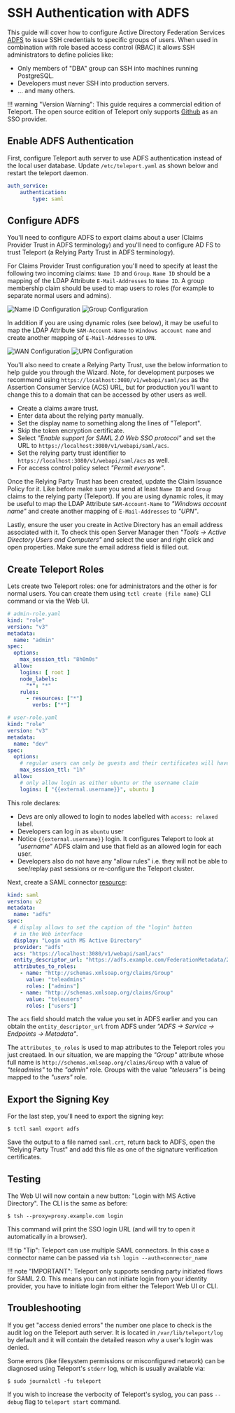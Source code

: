 # SSH Authentication with ADFS

This guide will cover how to configure Active Directory Federation Services
[ADFS](https://en.wikipedia.org/wiki/Active_Directory_Federation_Services) to issue
SSH credentials to specific groups of users. When used in combination with role
based access control (RBAC) it allows SSH administrators to define policies
like:

* Only members of "DBA" group can SSH into machines running PostgreSQL.
* Developers must never SSH into production servers.
* ... and many others.

!!! warning "Version Warning":
    This guide requires a commercial edition of Teleport. The open source
    edition of Teleport only supports [Github](admin-guide/#github-oauth-20) as
    an SSO provider.

## Enable ADFS Authentication

First, configure Teleport auth server to use ADFS authentication instead of the local
user database. Update `/etc/teleport.yaml` as shown below and restart the
teleport daemon.

```yaml
auth_service:
    authentication:
        type: saml
```

## Configure ADFS

You'll need to configure ADFS to export claims about a user (Claims Provider
Trust in ADFS terminology) and you'll need to configure AD FS to trust
Teleport (a Relying Party Trust in ADFS terminology).

For Claims Provider Trust configuration you'll need to specify at least the
following two incoming claims: `Name ID` and `Group`. `Name ID` should be a
mapping of the LDAP Attribute `E-Mail-Addresses` to `Name ID`. A group
membership claim should be used to map users to roles (for example to
separate normal users and admins).

![Name ID Configuration](img/adfs-1.png?raw=true)
![Group Configuration](img/adfs-2.png?raw=true)

In addition if you are using dynamic roles (see below), it may be useful to map
the LDAP Attribute `SAM-Account-Name` to `Windows account name` and create
another mapping of `E-Mail-Addresses` to `UPN`.

![WAN Configuration](img/adfs-3.png?raw=true)
![UPN Configuration](img/adfs-4.png?raw=true)

You'll also need to create a Relying Party Trust, use the below information to
help guide you through the Wizard. Note, for development purposes we recommend
using `https://localhost:3080/v1/webapi/saml/acs` as the Assertion Consumer
Service (ACS) URL, but for production you'll want to change this to a domain
that can be accessed by other users as well.

* Create a claims aware trust.
* Enter data about the relying party manually.
* Set the display name to something along the lines of "Teleport".
* Skip the token encryption certificate.
* Select _"Enable support for SAML 2.0 Web SSO protocol"_ and set the URL to `https://localhost:3080/v1/webapi/saml/acs`.
* Set the relying party trust identifier to `https://localhost:3080/v1/webapi/saml/acs` as well.
* For access control policy select _"Permit everyone"_.

Once the Relying Party Trust has been created, update the Claim Issuance Policy
for it. Like before make sure you send at least `Name ID` and `Group` claims to the
relying party (Teleport). If you are using dynamic roles, it may be useful to
map the LDAP Attribute `SAM-Account-Name` to _"Windows account name"_ and create
another mapping of `E-Mail-Addresses` to _"UPN"_.

Lastly, ensure the user you create in Active Directory has an email address
associated with it. To check this open Server Manager then
_"Tools -> Active Directory Users and Computers"_ and select the user and right
click and open properties. Make sure the email address field is filled out.

## Create Teleport Roles

Lets create two Teleport roles: one for administrators and the other is for
normal users. You can create them using `tctl create {file name}` CLI command
or via the Web UI.

```yaml
# admin-role.yaml
kind: "role"
version: "v3"
metadata:
  name: "admin"
spec:
  options:
    max_session_ttl: "8h0m0s"
  allow:
    logins: [ root ]
    node_labels:
      "*": "*"
    rules:
      - resources: ["*"]
        verbs: ["*"]
```

```yaml
# user-role.yaml
kind: "role"
version: "v3"
metadata:
  name: "dev"
spec:
  options:
    # regular users can only be guests and their certificates will have a TTL of 1 hour:
    max_session_ttl: "1h"
  allow:
    # only allow login as either ubuntu or the username claim
    logins: [ "{{external.username}}", ubuntu ]
```

This role declares:

* Devs are only allowed to login to nodes labelled with `access: relaxed` label.
* Developers can log in as `ubuntu` user
* Notice `{{external.username}}` login. It configures Teleport to look at
  _"username"_ ADFS claim and use that field as an allowed login for each user.
* Developers also do not have any "allow rules" i.e. they will not be able to
  see/replay past sessions or re-configure the Teleport cluster.

Next, create a SAML connector [resource](admin-guide#resources):

```yaml
kind: saml
version: v2
metadata:
  name: "adfs"
spec:
  # display allows to set the caption of the "login" button
  # in the Web interface
  display: "Login with MS Active Directory"
  provider: "adfs"
  acs: "https://localhost:3080/v1/webapi/saml/acs"
  entity_descriptor_url: "https://adfs.example.com/FederationMetadata/2007-06/FederationMetadata.xml"
  attributes_to_roles:
    - name: "http://schemas.xmlsoap.org/claims/Group"
      value: "teleadmins"
      roles: ["admins"]
    - name: "http://schemas.xmlsoap.org/claims/Group"
      value: "teleusers"
      roles: ["users"]
```

The `acs` field should match the value you set in ADFS earlier and you can
obtain the `entity_descriptor_url` from ADFS under _"ADFS -> Service -> Endpoints -> Metadata"_.

The `attributes_to_roles` is used to map attributes to the Teleport roles you
just creataed. In our situation, we are mapping the _"Group"_ attribute whose full
name is `http://schemas.xmlsoap.org/claims/Group` with a value of _"teleadmins"_
to the _"admin"_ role. Groups with the value _"teleusers"_ is being mapped to the
_"users"_ role.

## Export the Signing Key

For the last step, you'll need to export the signing key:

```bsh
$ tctl saml export adfs
```

Save the output to a file named `saml.crt`, return back to ADFS, open the
"Relying Party Trust" and add this file as one of the signature verification
certificates.

## Testing

The Web UI will now contain a new button: "Login with MS Active Directory". The CLI is 
the same as before:

```bsh
$ tsh --proxy=proxy.example.com login
```

This command will print the SSO login URL (and will try to open it
automatically in a browser).

!!! tip "Tip":
    Teleport can use multiple SAML connectors. In this case a connector name
    can be passed via `tsh login --auth=connector_name`

!!! note "IMPORTANT":
    Teleport only supports sending party initiated flows for SAML 2.0. This
    means you can not initiate login from your identity provider, you have to
    initiate login from either the Teleport Web UI or CLI.

## Troubleshooting

If you get "access denied errors" the number one place to check is the audit
log on the Teleport auth server. It is located in `/var/lib/teleport/log` by
default and it will contain the detailed reason why a user's login was denied.

Some errors (like filesystem permissions or misconfigured network) can be
diagnosed using Teleport's `stderr` log, which is usually available via:

```bsh
$ sudo journalctl -fu teleport
```

If you wish to increase the verbocity of Teleport's syslog, you can pass
`--debug` flag to `teleport start` command.

